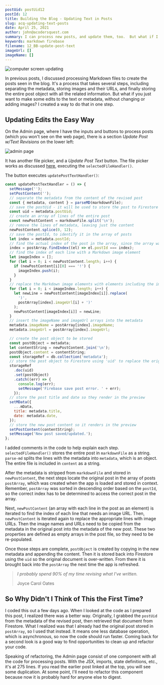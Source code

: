 ```yaml
---
postUid: postUid12
postId: 12
title: Building the Blog - Updating Text in Posts
slug: acq-updating-text-posts
date: April 25, 2021
author: john@acodersquest.com
summary: I can process new posts, and update them, too.  But what if I want to update changes in the text...
keywords: markdown firebase
filename: 12_BB-update-post-text
imageUrl: []
imageName: []
---
```


![computer screen updating]()

In previous posts, I discussed processing Markdown files to create the posts seen in the blog. It's a process that takes several steps, including separating the metadata, storing images and their URLs, and finally storing the entire post object with all the related information. But what if you just want to make some edits to the text or metadata, without changing or adding images? I created a way to do that in one step.

## Updating Edits the Easy Way

On the Admin page, where I have the inputs and buttons to process posts (which you won't see on the web page), there is a section _Update Post w/Text Revisions_ on the lower left:

![admin page]()

It has another file picker, and a _Update Post Text_ button. The file picker works as discussed [here](https://acodersquest.com/post/acq-building-the-blog-more-on-markdown), executing the `selectedFileHandler()`.

The button executes `updatePostTextHandler()`:

```js
const updatePostTextHandler = () => {
  setMessage('');
  setPostContent('');
  // separate the metadata from the content of the revised post
  const { metadata, content } = parseMD(markdownFile);
  // save the postUid - it will be used to store the post to Firestore
  const uid = metadata.postUid;
  // create an array of lines of the entire post
  const newPostContent = markdownFile.split('\n');
  // remove the lines of metadata, leaving just the content
  newPostContent.splice(0, 12);
  // save the postId, to identify it in the array of posts
  let index = metadata.postId;
  // find the actual index of the post in the array, since the array was sorted
  index = postArray.findIndex((el) => el.postId === index);
  // find the index of each line with a Markdown image element
  let imageIndex = [];
  for (let i = 0; i < newPostContent.length; i++) {
    if (newPostContent[i][0] === '!') {
      imageIndex.push(i);
    }
  }
  // replace the Markdown image elements with elements including the image URL
  for (let i = 0; i < imageIndex.length; i++) {
    let newLine = newPostContent[imageIndex[i]].replace(
      ')',
      postArray[index].imageUrl[i] + ')'
    );
    newPostContent[imageIndex[i]] = newLine;
  }
  // insert the imageName and imageUrl arrays into the metadata
  metadata.imageName = postArray[index].imageName;
  metadata.imageUrl = postArray[index].imageUrl;

  // create the post object to be stored
  const postObject = metadata;
  let contentString = newPostContent.join('\n');
  postObject.content = contentString;
  const storageRef = db.collection('metadata');
  // store the post object to Firestore using 'uid' to replace the original
  storageRef
    .doc(uid)
    .set(postObject)
    .catch((err) => {
      console.log(err);
      setMessage('Firebase save post error. ' + err);
    });
  // store the post title and date so they render in the preview
  setMData({
    ...mData,
    title: metadata.title,
    date: metadata.date,
  });
  // store the new post content so it renders in the preview
  setPostContent(contentString);
  setMessage('New post saved/updated.');
};
```

I added comments in the code to help explain each step. `selectedFileHandler()` stores the entire post in `markdownFile` as a string. `parse-md` splits the lines with the metadata into `metadata`, which is an object. The entire file is included in `content` as a string.

After the metadata is stripped from `markdownFile` and stored in `newPostContent`, the next steps locate the original post in the array of posts `postArray`, which was created when the app is loaded and stored in context. Remember, `postArray` was sorted in descending order based on the `postId`, so the correct index has to be determined to access the correct post in the array.

Next, `newPostContent` (an array with each line in the post as an element) is iterated to find the index of each line that needs an image URL. Then, `newPostContent` is iterated again to replace the appropriate lines with image URLs. Then the image names and URLs need to be copied from the metadata in the original post into the metadata of the new post. These two properties are defined as empty arrays in the post file, so they need to be re-populated.

Once those steps are complete, `postObject` is created by copying in the new metadata and appending the content. Then it is stored back into Firestore using the `uid` so the original document is over-written. From there it is brought back into the `postArray` the next time the app is refreshed.

> _I probably spend 90% of my time revising what I've written._
>
> Joyce Carol Oates

## So Why Didn't I Think of This the First Time?

I coded this out a few days ago. When I looked at the code as I prepared this post, I realized there was a better way. Originally, I grabbed the `postUid` from the metadata of the revised post, then retrieved that document from Firestore. What I realized was that I already had the original post stored in `postArray`, so I used that instead. It means one less database operation, which is asynchronous, so now the code should run faster. Coming back for a second look is a good way to find opportunities to clean up and refactor your code.

Speaking of refactoring, the Admin page consist of one component with all the code for processing posts. With the JSX, imports, state definitions, etc., it's at 275 lines. If you read the earlier post linked at the top, you will see some duplication. At some point, I'll need to refactor this component because now it is probably hard for anyone else to digest.
